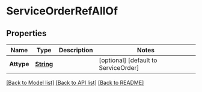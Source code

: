 # ServiceOrderRefAllOf
## Properties

Name | Type | Description | Notes
------------ | ------------- | ------------- | -------------
**Attype** | [**String**](string.md) |  | [optional] [default to ServiceOrder]

[[Back to Model list]](../README.md#documentation-for-models) [[Back to API list]](../README.md#documentation-for-api-endpoints) [[Back to README]](../README.md)

